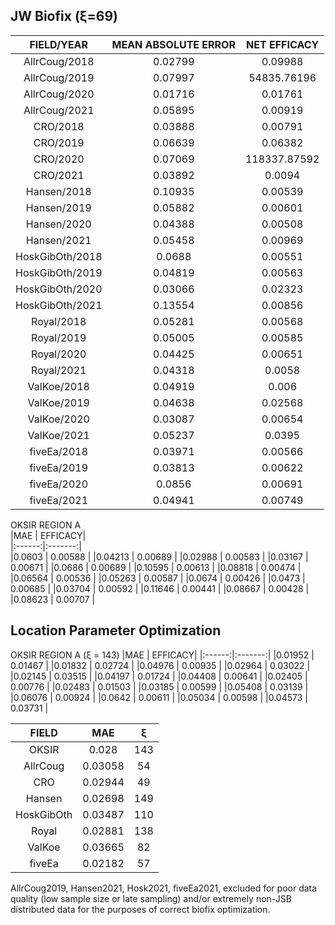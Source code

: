 ## JW Biofix (ξ=69)  
  
|FIELD/YEAR      | MEAN ABSOLUTE ERROR | NET EFFICACY | 
|:--------------:|:-------------------:|:------------:|
|AllrCoug/2018   | 0.02799             | 0.09988      | 
|AllrCoug/2019   | 0.07997             | 54835.76196  | 
|AllrCoug/2020   | 0.01716             | 0.01761      | 
|AllrCoug/2021   | 0.05895             | 0.00919      | 
|CRO/2018        | 0.03888             | 0.00791      | 
|CRO/2019        | 0.06639             | 0.06382      | 
|CRO/2020        | 0.07069             | 118337.87592 | 
|CRO/2021        | 0.03892             | 0.0094       | 
|Hansen/2018     | 0.10935             | 0.00539      | 
|Hansen/2019     | 0.05882             | 0.00601      | 
|Hansen/2020     | 0.04388             | 0.00508      | 
|Hansen/2021     | 0.05458             | 0.00969      | 
|HoskGibOth/2018 | 0.0688              | 0.00551      | 
|HoskGibOth/2019 | 0.04819             | 0.00563      | 
|HoskGibOth/2020 | 0.03066             | 0.02323      | 
|HoskGibOth/2021 | 0.13554             | 0.00856      | 
|Royal/2018      | 0.05281             | 0.00568      | 
|Royal/2019      | 0.05005             | 0.00585      | 
|Royal/2020      | 0.04425             | 0.00651      | 
|Royal/2021      | 0.04318             | 0.0058       | 
|ValKoe/2018     | 0.04919             | 0.006        | 
|ValKoe/2019     | 0.04638             | 0.02568      | 
|ValKoe/2020     | 0.03087             | 0.00654      | 
|ValKoe/2021     | 0.05237             | 0.0395       | 
|fiveEa/2018     | 0.03971             | 0.00566      | 
|fiveEa/2019     | 0.03813             | 0.00622      | 
|fiveEa/2020     | 0.0856              | 0.00691      | 
|fiveEa/2021     | 0.04941             | 0.00749      | 
  
  
OKSIR REGION A  
|MAE     | EFFICACY|  
|:------:|:-------:|  
|0.0603  | 0.00588 |
|0.04213 | 0.00689 |
|0.02988 | 0.00583 |
|0.03167 | 0.00671 |
|0.0686  | 0.00689 |
|0.10595 | 0.00613 |
|0.08818 | 0.00474 |
|0.06564 | 0.00536 |
|0.05263 | 0.00587 |
|0.0674  | 0.00426 |
|0.0473  | 0.00685 |
|0.03704 | 0.00592 |
|0.11646 | 0.00441 |
|0.08667 | 0.00428 |
|0.08623 | 0.00707 |

## Location Parameter Optimization

OKSIR REGION A (ξ = 143) 
|MAE     | EFFICACY|
|:------:|:-------:|
|0.01952 | 0.01467 |
|0.01832 | 0.02724 |
|0.04976 | 0.00935 |
|0.02964 | 0.03022 |
|0.02145 | 0.03515 |
|0.04197 | 0.01724 |
|0.04408 | 0.00641 |
|0.02405 | 0.00776 |
|0.02483 | 0.01503 |
|0.03185 | 0.00599 |
|0.05408 | 0.03139 |
|0.06076 | 0.00924 |
|0.0642  | 0.00611 |
|0.05034 | 0.00598 |
|0.04573 | 0.03731 |

|FIELD      | MAE    | ξ    |
|:---------:|:-------:|:----:|
|OKSIR      | 0.028   | 143  |
|AllrCoug   | 0.03058 | 54   |
|CRO        | 0.02944 | 49   |
|Hansen     | 0.02698 | 149  |
|HoskGibOth | 0.03487 | 110  |
|Royal      | 0.02881 | 138  |
|ValKoe     | 0.03665 | 82   |
|fiveEa     | 0.02182 | 57   |

AllrCoug2019, Hansen2021, Hosk2021, fiveEa2021, 
excluded for poor data quality (low sample size or late sampling)
and/or extremely non-JSB distributed data for the purposes
of correct biofix optimization.  

